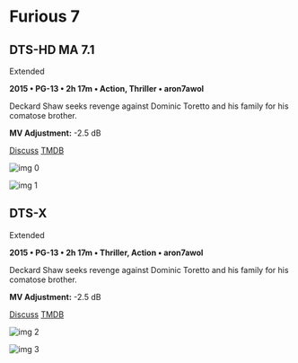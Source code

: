 # Furious 7

## DTS-HD MA 7.1

Extended

**2015 • PG-13 • 2h 17m • Action, Thriller • aron7awol**

Deckard Shaw seeks revenge against Dominic Toretto and his family for his comatose brother.

**MV Adjustment:** -2.5 dB

[Discuss](https://www.avsforum.com/threads/bass-eq-for-filtered-movies.2995212/post-57963128)  [TMDB](168259)

![img 0](https://i.imgur.com/OiA5WNP.jpg)

![img 1](https://i.imgur.com/asxuCMv.jpg)

## DTS-X

Extended

**2015 • PG-13 • 2h 17m • Thriller, Action • aron7awol**

Deckard Shaw seeks revenge against Dominic Toretto and his family for his comatose brother.

**MV Adjustment:** -2.5 dB

[Discuss](https://www.avsforum.com/threads/bass-eq-for-filtered-movies.2995212/post-57963128)  [TMDB](168259)

![img 2](https://i.imgur.com/OiA5WNP.jpg)

![img 3](https://i.imgur.com/asxuCMv.jpg)


